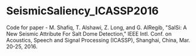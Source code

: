 # SeismicSaliency_ICASSP2016
Code for paper - M. Shafiq, T. Alshawi, Z. Long, and G. AlRegib, "SalSi: A New Seismic Attribute For Salt Dome Detection," IEEE Intl. Conf. on Acoustics, Speech and Signal Processing (ICASSP), Shanghai, China, Mar. 20-25, 2016.

